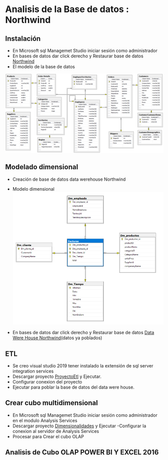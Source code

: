 # Analisis de la Base de  datos : Northwind

## Instalación

 - En Microsoft  sql Managemet Studio iniciar sesión como administrador 
 - En bases de datos dar  click derecho y Restaurar base de datos [Northwind](https://github.com/FaiberAbril/NorthWind/blob/master/Northwind.bak "Northwind") 
 - El modelo de la base de datos 
 
![](https://github.com/FaiberAbril/NorthWind/blob/master/Modelo-Relacional-Northwind.png "Modelo")

## Modelado dimensional
- Creación de base de datos data werehouse Northwind 
- Modelo dimensional 
![](https://github.com/FaiberAbril/NorthWind/blob/master/Modelo-Dimensional-Northwind.png)

- En bases de datos dar  click derecho y Restaurar base de datos [Data Were House Northwind](https://github.com/FaiberAbril/NorthWind/blob/master/dh_northwind "Data Were House Northwind")(datos ya poblados)


##  ETL
- Se creo visual studio 2019 tener instalado la extensión de sql server integration services
- Descargar proyecto [ProyectoEtl](https://github.com/FaiberAbril/NorthWind/tree/master/Etl_Nortwind "ProyectoEtl") y Ejecutar.
- Configurar conexion del proyecto 
- Ejecutar para poblar la base de datos del data were house.


##  Crear cubo multidimensional
- En Microsoft  sql Managemet Studio iniciar sesión como administrador en el modulo Analysis Services 
- Descargar proyecto [Dimensionalidades](https://github.com/FaiberAbril/NorthWind/tree/master/NorthWindAnalisis "Dimensionalidades") y Ejecutar
-Configurar la conexion al servidor de Analysis Services
- Procesar para Crear el cubo OLAP

##  Analisis de Cubo OLAP POWER BI Y EXCEL 2016 
